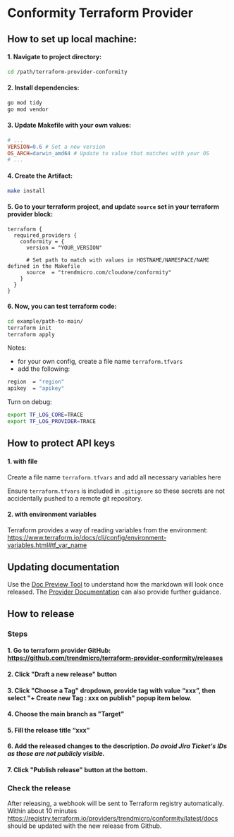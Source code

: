 # Conformity Terraform Provider

## How to set up local machine:

#### 1. Navigate to project directory:
```sh
cd /path/terraform-provider-conformity
```
#### 2. Install dependencies:
```sh
go mod tidy
go mod vendor
```
#### 3. Update Makefile with your own values:
```makefile
# ...
VERSION=0.6 # Set a new version
OS_ARCH=darwin_amd64 # Update to value that matches with your OS
# ...
```
#### 4. Create the Artifact:
```sh
make install
```
#### 5. Go to your terraform project, and update `source` set in your terraform provider block:
```hcl
terraform {
  required_providers {
    conformity = {
      version = "YOUR_VERSION"

      # Set path to match with values in HOSTNAME/NAMESPACE/NAME defined in the Makefile
      source  = "trendmicro.com/cloudone/conformity" 
    }
  }
}
```
#### 6. Now, you can test terraform code:
```sh
cd example/path-to-main/
terraform init
terraform apply
```
Notes:<br> 
* for your own config, create a file name `terraform.tfvars`
* add the following:
```sh
region  = "region"
apikey  = "apikey"
```


 Turn on debug:
```sh
export TF_LOG_CORE=TRACE
export TF_LOG_PROVIDER=TRACE
```

## How to protect API keys

#### 1. with file

Create a file name `terraform.tfvars` and add all necessary variables here

Ensure `terraform.tfvars` is included in `.gitignore` so these secrets are not accidentally pushed to a remote git repository.

#### 2. with environment variables

Terraform provides a way of reading variables from the environment: https://www.terraform.io/docs/cli/config/environment-variables.html#tf_var_name

## Updating documentation
Use the [Doc Preview Tool](https://registry.terraform.io/tools/doc-preview) to understand how the markdown will look once released. The [Provider Documentation](https://developer.hashicorp.com/terraform/registry/providers/docs) can also provide further guidance.

## How to release
### Steps
#### 1. Go to terraform provider GitHub: https://github.com/trendmicro/terraform-provider-conformity/releases

#### 2. Click "Draft a new release" button

#### 3. Click "Choose a Tag" dropdown, provide tag with value “xxx”, then select "+ Create new Tag : xxx on publish" popup item below.

#### 4. Choose the main branch as "Target"

#### 5. Fill the release title “xxx”

#### 6. Add the released changes to the description. *Do avoid Jira Ticket's IDs as those are not publicly visible.*

#### 7. Click "Publish release" button at the bottom.

### Check the release
After releasing, a webhook will be sent to Terraform registry automatically.
Within about 10 minutes https://registry.terraform.io/providers/trendmicro/conformity/latest/docs  should be updated with the new release from Github.